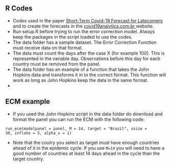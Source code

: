 ## R Codes


- Codes used in the paper <a href = https://arxiv.org/abs/2004.07977 > Short-Term Covid-19 Forecast for Latecomers </a> and to create the forecasts in the <a href = https://covid19analytics.com.br/> covid19analytics.com.br </a> website.
- Run setup.R before trying to run the error correction model. Always keep the packages in the script loaded to use the codes.
- The data folder has a sample dataset. The Error Correction Function must receive data on that format. 
- The data must count the days after the case X (for example 100). This is represented in the variable day. Observations before this day for each country must be removed from the panel. 
- The data folder has an example of a function that takes the John Hopkins data and transforms it in to the correct format. This function will work as long as John Hopkins keep the data in the same format. 
- 


## ECM example

- If you used the John Hopkins script in the data folder do download and format the panel you can run the ECM with the following code:

<code>run_ecm(modelpanel = panel, M = 14, target = "Brazil", ssize = 30, inflate = 5, alpha_s = 1)</code>

- Note that the coutry you select as target must have enough countries ahead of it in the epidemic cycle. If you use <code>M=14</code> you will need to have a good number of countries at least 14 days ahead in the cycle than the target country.  
